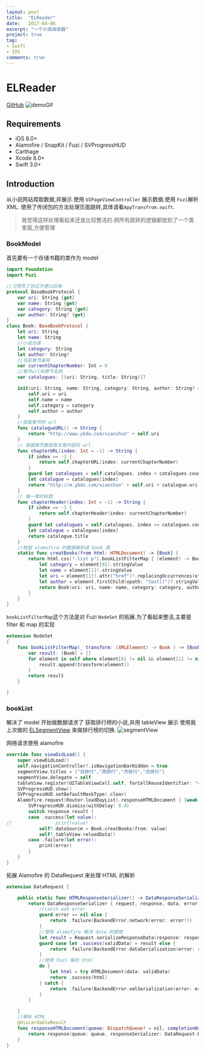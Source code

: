 ```yaml
---
layout: post
title:  "ELReader"
date:   2017-04-06
excerpt: "一个小说阅读器"
project: true
tag:
- Swift
- IOS
comments: true
---
```

# ELReader
[GitHub](https://github.com/lyonsonline/ELReader)
![demoGif]({{site.url}}/assets/img/projects/ELReader.gif)
## Requirements
- iOS 8.0+
- Alamofire / SnapKit / Fuzi / SVProgressHUD
- Carthage
- Xcode 8.0+
- Swift 3.0+

## Introduction
从小说网站爬取数据,并展示.使用 `UIPageViewController` 展示数据.使用 `Fuzi`解析 XML.
使用了传闭包的方法处理页面跳转,具体请看`AppTransfrom.swift`.
>我觉得这样处理看起来还是比较整洁的.把所有跳转的逻辑都放到了一个类里面,方便管理

### BookModel
首先要有一个存储书籍的类作为 model
``` swift
import Foundation
import Fuzi

//习惯写了协议方便以后嘛
protocol BaseBookProtocol {
    var uri: String {get}
    var name: String {get}
    var category: String {get}
    var author: String? {get}
}
class Book: BaseBookProtocol {
    let uri: String
    let name: String
    //小说分类
    let category: String
    let author: String?
    //当前章节编号
    var currentChapterNumber: Int = 0
    //章节url和章节名称
    var catalogues: [(uri: String, title: String)]?

    init(uri: String, name: String, category: String, author: String? = nil) {
        self.uri = uri
        self.name = name
        self.category = category
        self.author = author
    }
    //获取章节的 url
    func catalogueURL() -> String {
        return "http://www.ybdu.com/xiaoshuo" + self.uri
    }
    // 根据章节数获取文章内容的 url
    func chapterURL(index: Int = -1) -> String {
        if index == -1 {
            return self.chapterURL(index: currentChapterNumber)
        }
        guard let catalogues = self.catalogues, index < catalogues.count else { return "" }
        let catalogue = catalogues[index]
        return "http://m.ybdu.com/xiaoshuo" + self.uri + catalogue.uri
    }
    // 每一章的标题
    func chapterHeader(index: Int = -1) -> String {
        if index == -1 {
            return self.chapterHeader(index: currentChapterNumber)
        }
        guard let catalogues = self.catalogues, index >= catalogues.count else { return "" }
        let catalogue = catalogues[index]
        return catalogue.title
    }
    //根据 alamofire 的数据解析成 book 类
    static func creatBooks(from html: HTMLDocument) -> [Book] {
        return html.css(".list p").bookListFilterMap { (element) -> Book in
            let category = element[0]!.stringValue
            let name = element[1]!.stringValue
            let uri = element[1]!.attr("href")!.replacingOccurrences(of: "/xiazai", with: "")
            let author = element.firstChild(xpath: "text()")?.stringValue.replacingOccurrences(of: "/", with: "")
            return Book(uri: uri, name: name, category: category, author: author)
        }
    }
}
```
`bookListFilterMap`这个方法是对 Fuzi `NodeSet` 的拓展.为了看起来整洁,主要是 filter 和 map 的实现
```swift
extension NodeSet
{
    func bookListFilterMap(_ transform: (XMLElement) -> Book ) -> [Book] {
        var result: [Book] = []
        for element in self where element[0] != nil && element[1] != nil {
            result.append(transform(element))
        }
        return result
    }

}
```
### bookList
解决了 model 开始做数据请求了
获取排行榜的小说,并用 tableView 展示
使用我上次做的 [ELSegmentView]({{site.url}}/_posts/2017-03-27-ELSegmentView.md) 来做排行榜的切换.
![segmentView]({{site.url}}/assets/img/projects/ELReaderSegement.gif)

网络请求使用 alamofire
```swift
override func viewDidLoad() {
    super.viewDidLoad()
    self.navigationController?.isNavigationBarHidden = true
    segmentView.titles = ["日排行","周排行","月排行","总排行"]
    segmentView.delegate = self
    tableView.register(UITableViewCell.self, forCellReuseIdentifier: "cell")
    SVProgressHUD.show()
    SVProgressHUD.setDefaultMaskType(.clear)
    Alamofire.request(Router.loadDayList).responseHTMLDocument { [weak self] (response) in
        SVProgressHUD.dismiss(withDelay: 0.4)
        switch response.result {
        case .success(let value):
//                print(value)
            self?.dataSource = Book.creatBooks(from: value)
            self?.tableView.reloadData()
        case .failure(let error):
            print(error)
        }
    }
}
```
拓展 Alamofire 的 DataRequest 来处理 HTML 的解析
```swift
extension DataRequest {

    public static func HTMLResponseSerializer() -> DataResponseSerializer<HTMLDocument> {
        return DataResponseSerializer { request, response, data, error in
            //catch web error
            guard error == nil else {
                return .failure(BackendError.network(error: error!))
            }
            //使用 alamofire 解决 data 的提取
            let result = Request.serializeResponseData(response: response, data: data, error: nil)
            guard case let .success(validData) = result else {
                return .failure(BackendError.dataSerialization(error: result.error! as! AFError))
            }
            //使用 Fuzi 解析 html
            do {
                let html = try HTMLDocument(data: validData)
                return .success(html)
            } catch {
                return .failure(BackendError.xmlSerialization(error: error))
            }
        }

    }
    //解析 HTML
    @discardableResult
    func responseHTMLDocument(queue: DispatchQueue? = nil, completionHandler: @escaping (DataResponse<HTMLDocument>) -> Void) -> Self {
        return response(queue: queue, responseSerializer: DataRequest.HTMLResponseSerializer(), completionHandler: completionHandler)
    }
}
```

